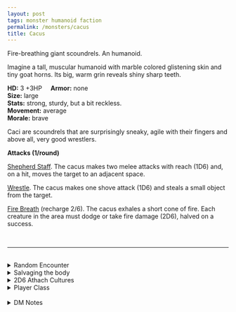 ```yaml
---
layout: post
tags: monster humanoid faction
permalink: /monsters/cacus
title: Cacus
---
```


Fire-breathing giant scoundrels. An humanoid.

Imagine a tall, muscular humanoid with marble colored glistening skin and tiny goat horns. Its big, warm grin reveals shiny sharp teeth.

**HD:** 3 +3HP  &nbsp; &nbsp;  **Armor:** none <br>
**Size:** large <br>
**Stats:** strong, sturdy, but a bit reckless. <br>
**Movement:** average <br>
**Morale:** brave <br>

Caci are scoundrels that are surprisingly sneaky, agile with their fingers and above all, very good wrestlers.

**Attacks (1/round)**

<ins>Shepherd Staff</ins>. The cacus makes two melee attacks with reach (1D6) and, on a hit, moves the target to an adjacent space.

<ins>Wrestle</ins>. The cacus makes one shove attack (1D6) and steals a small object from the target.

<ins>Fire Breath</ins> (recharge 2/6). The cacus exhales a short cone of fire. Each creature in the area must dodge or take fire damage (2D6), halved on a success.

<br>

---

<br> 

<details markdown="1">
<summary>Random Encounter</summary>

1. **Monster:** 1 cacus & 1D100 sheep & 1D4 athletes.
1. **Lair:** A cyclopean hovel with sheep and an outdoor gym. <br>	&nbsp; OR <br>	**Omen:** A hearty, booming laughter.
1. **Spoor:** A stranded sheep, branded with fire.
1. **Tracks:** 2’ long barefoot tracks.
1. **Trace:** Large herd of sheep.
1. **Trace:** Signs of a sport competition.
</details>

<details markdown="1">
<summary>Salvaging the body</summary>

You find the monster's weapons and ... (Roll as many times as the HD of the monster)

1. Nothing, the cacus is naked.
1. Nothing, the cacus is naked.
1. A sheep's pelt.
1. A pan's flute.
1. A jug of oil.
1. A few stolen jewelry. (valuable)

<span class="alchemy"> **Cacus Oil**. Highly slippery and highly flammable.</span>
</details>

<details markdown="1">
<summary>2D6 Athach Cultures</summary>

Combine the result of both tables to get the broad lines of this humanoid culture in this part of the world.

**Cultures**
1. The ones that live at the edge of town.
1. The ones that have a monopoly on all sheep in the area. 
1. The ones that train promising young athletes.
1. That local crime family.
1. The ones that are oil wrestling champions.
1. The ones that produce the best olive oil.

**Features**
1. They steal from the locals in total impunity.
1. They are favored by a god.
1. They hide a runaway teen noble.
1. They are preparing for a big competion.
1. They smooth-talked their way to where they are.
1. Their territory is a sacred neutral zone.

</details>

<details markdown="1">
<summary>Player Class</summary>
Play as a [cacus](https://saltygoo.github.io/class/fighter/cacus)!
</details>

<br> 

<details markdown="1">
<summary>DM Notes</summary>
In greco-roman mythology, Cacus was a cattle-stealing, fire-breathing giant who fought Hercules. Expending on the [Creature Compendium](https://www.drivethrurpg.com/product/147588/CC1-Creature-Compendium) adaptation of this myth into a DnD monster, I wanted to play on the trope of the handsome ancient greek shepherd who is also an olympian, and make it an asshole jock type of monster. — SaltyGoo
</details>

